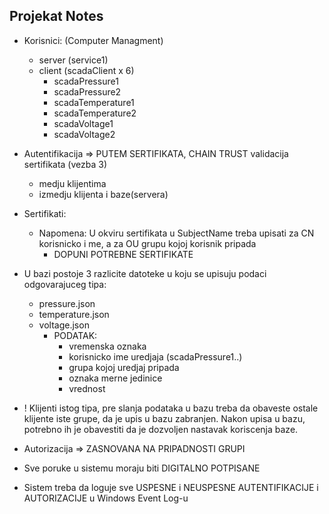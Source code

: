 ## Projekat Notes

- Korisnici: (Computer Managment)
  * server (service1)
  * client (scadaClient x 6)
      - scadaPressure1
      - scadaPressure2
      - scadaTemperature1
      - scadaTemperature2
      - scadaVoltage1
      - scadaVoltage2

- Autentifikacija => PUTEM SERTIFIKATA, CHAIN TRUST validacija sertifikata (vezba 3)
    - medju klijentima
    - izmedju klijenta i baze(servera)

- Sertifikati:
  * Napomena: U okviru sertifikata u SubjectName treba upisati za CN korisnicko i me, a za OU grupu kojoj korisnik pripada
    * DOPUNI POTREBNE SERTIFIKATE

- U bazi postoje 3 razlicite datoteke u koju se upisuju podaci odgovarajuceg tipa:
  * pressure.json
  * temperature.json
  * voltage.json
    - PODATAK:
      * vremenska oznaka
      * korisnicko ime uredjaja (scadaPressure1..)
      * grupa kojoj uredjaj pripada
      * oznaka merne jedinice
      * vrednost

- ! Klijenti istog tipa, pre slanja podataka u bazu treba da obaveste ostale klijente iste grupe, da je upis u bazu zabranjen. Nakon upisa u bazu, potrebno ih je obavestiti da je dozvoljen nastavak koriscenja baze.

- Autorizacija => ZASNOVANA NA PRIPADNOSTI GRUPI

- Sve poruke u sistemu moraju biti DIGITALNO POTPISANE

- Sistem treba da loguje sve USPESNE i NEUSPESNE AUTENTIFIKACIJE i AUTORIZACIJE u Windows Event Log-u

